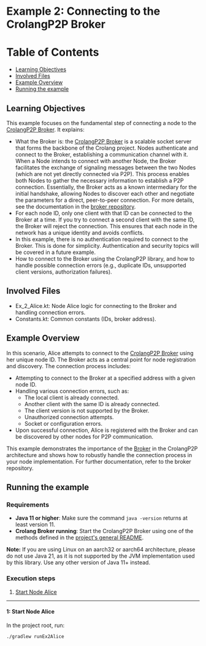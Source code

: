 # Example 2: Connecting to the CrolangP2P Broker
# Table of Contents

- [Learning Objectives](#learning-objectives)
- [Involved Files](#involved-files)
- [Example Overview](#example-overview)
- [Running the example](#running-the-example)

## Learning Objectives
This example focuses on the fundamental step of connecting a node to the [CrolangP2P Broker](https://github.com/crolang-p2p/crolang-p2p-broker). It explains:

- What the Broker is: the [CrolangP2P Broker](https://github.com/crolang-p2p/crolang-p2p-broker) is a scalable socket server that forms the backbone of the Crolang project. Nodes authenticate and connect to the Broker, establishing a communication channel with it.  
  When a Node intends to connect with another Node, the Broker facilitates the exchange of signaling messages between
  the two Nodes (which are not yet directly connected via P2P). This process enables both Nodes to gather the necessary  information to establish a P2P connection. Essentially, the Broker acts as a known intermediary for the initial handshake, allowing Nodes to discover each other and negotiate the parameters for a direct, peer-to-peer connection. For more details, see the documentation in the [broker repository](https://github.com/crolang-p2p/crolang-p2p-broker).
- For each node ID, only one client with that ID can be connected to the Broker at a time. If you try to connect a second client with the same ID, the Broker will reject the connection. This ensures that each node in the network has a unique identity and avoids conflicts.
- In this example, there is no authentication required to connect to the Broker. This is done for simplicity. Authentication and security topics will be covered in a future example.
- How to connect to the Broker using the CrolangP2P library, and how to handle possible connection errors (e.g., duplicate IDs, unsupported client versions, authorization failures).

## Involved Files

- Ex_2_Alice.kt: Node Alice logic for connecting to the Broker and handling connection errors.
- Constants.kt: Common constants (IDs, broker address).

## Example Overview
In this scenario, Alice attempts to connect to the [CrolangP2P Broker](https://github.com/crolang-p2p/crolang-p2p-broker) using her unique node ID. The Broker acts as a central point for node registration and discovery. The connection process includes:

- Attempting to connect to the Broker at a specified address with a given node ID.
- Handling various connection errors, such as:
    - The local client is already connected.
    - Another client with the same ID is already connected.
    - The client version is not supported by the Broker.
    - Unauthorized connection attempts.
    - Socket or configuration errors.
- Upon successful connection, Alice is registered with the Broker and can be discovered by other nodes for P2P communication.

This example demonstrates the importance of the [Broker](https://github.com/crolang-p2p/crolang-p2p-broker) in the CrolangP2P architecture and shows how to robustly handle the connection process in your node implementation. For further documentation, refer to the broker repository.

## Running the example
### Requirements
- **Java 11 or higher**: Make sure the command `java -version` returns at least version 11.
- **Crolang Broker running**: Start the CrolangP2P Broker using one of the methods defined in the [project's general README](../../../../README.md).

**Note:** If you are using Linux on an aarch32 or aarch64 architecture, please do not use Java 21, as it is not supported by the JVM implementation used by this library. Use any other version of Java 11+ instead.

### Execution steps
1. [Start Node Alice](#1-start-node-alice)

---

#### 1: Start Node Alice

In the project root, run:

```sh
./gradlew runEx2Alice
```
